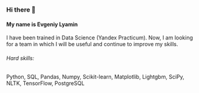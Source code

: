 ### Hi there 👋

#### My name is Evgeniy Lyamin
I have been trained in Data Science (Yandex Practicum). Now, I am looking for a team in which I will be useful and continue to improve my skills.

###### Нard skills:
Python, SQL, Pandas, Numpy, Scikit-learn, Matplotlib, Lightgbm, SciPy, NLTK, TensorFlow, PostgreSQL
